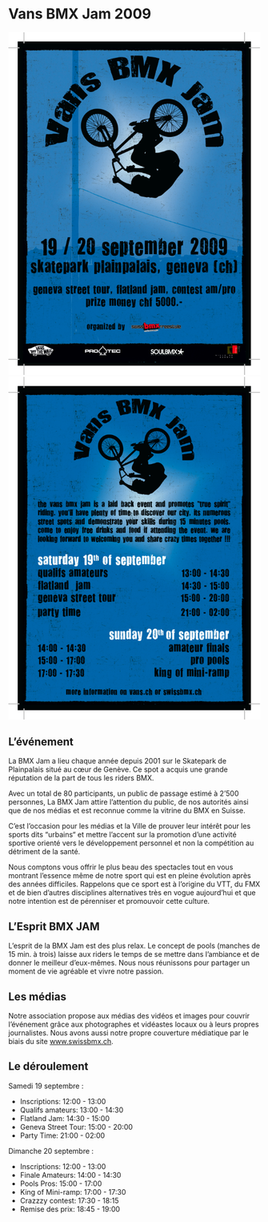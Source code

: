 # Vans BMX Jam 2009

![vansbmxjam09_a6](./media/vansbmxjam09_a6.png)
![vansbmxjam09_a6_2](./media/vansbmxjam09_a6_2.png)

## L’événement

La BMX Jam a lieu chaque année depuis 2001 sur le Skatepark de Plainpalais situé au cœur de Genève. Ce spot a acquis une grande réputation de la part de tous les riders BMX.

Avec un total de 80 participants, un public de passage estimé à 2’500 personnes, La BMX Jam attire l’attention du public, de nos autorités ainsi que de nos médias et est reconnue comme la vitrine du BMX en Suisse.

C’est l’occasion  pour les médias et la Ville de prouver leur intérêt pour les sports dits “urbains“ et mettre l’accent sur la promotion d’une activité sportive orienté vers le développement personnel et non la compétition au détriment de la santé.

Nous comptons vous offrir le plus beau des spectacles tout en vous montrant l’essence même de notre sport qui est en pleine évolution après des années difficiles. Rappelons que ce sport est à l’origine du VTT, du FMX et de bien d’autres disciplines alternatives très en vogue aujourd’hui et que notre intention est de pérenniser et promouvoir cette culture.

## L’Esprit BMX JAM

L’esprit de la BMX Jam est des plus relax. Le concept de pools (manches de 15 min. à trois) laisse aux riders le temps de se mettre dans l’ambiance et de donner le meilleur d’eux-mêmes. Nous nous réunissons pour partager un moment de vie agréable et vivre notre passion.

## Les médias

Notre association propose aux médias des vidéos et images pour couvrir l’événement grâce aux photographes et vidéastes locaux ou à leurs propres journalistes. Nous avons aussi notre propre couverture médiatique par le biais du site www.swissbmx.ch.

## Le déroulement

Samedi 19 septembre :

- Inscriptions: 12:00  -  13:00
- Qualifs amateurs: 13:00  -  14:30
- Flatland Jam: 14:30  -  15:00
- Geneva Street Tour: 15:00  -  20:00
- Party Time: 21:00  -  02:00

Dimanche 20 septembre :

- Inscriptions: 12:00  -  13:00
- Finale Amateurs: 14:00  -  14:30
- Pools Pros: 15:00  -  17:00
- King of Mini-ramp: 17:00  -  17:30
- Crazzzy contest: 17:30  -  18:15
- Remise des prix: 18:45  -  19:00
